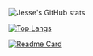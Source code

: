 ![Jesse's GitHub stats](https://github-readme-stats.vercel.app/api?username=Jesse-Jumbo&show_icons=true&include_all_commits=ture&count_private=true)

[![Top Langs](https://github-readme-stats.vercel.app/api/top-langs/?username=Jesse-Jumbo&layout=compact&langs_count=10)](https://github.com/anuraghazra/github-readme-stats)

[![Readme Card](https://github-readme-stats.vercel.app/api/pin/?username=Jesse-Jumbo&repo=github-readme-stats&show_owner=true)](https://github.com/anuraghazra/github-readme-stats)
